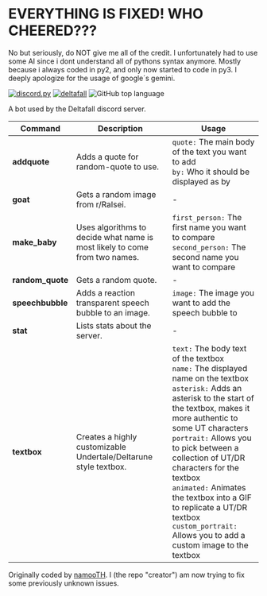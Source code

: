 # EVERYTHING IS FIXED! WHO CHEERED???

No but seriously, do NOT give me all of the credit. I unfortunately had to use some AI since i dont understand all of pythons syntax anymore.
Mostly because i always coded in py2, and only now started to code in py3. I deeply apologize for the usage of google´s gemini.

[![discord.py](https://img.shields.io/badge/discord.py-white?logo=discord&style=flat-square)](https://github.com/Rapptz/discord.py)
[![deltafall](https://img.shields.io/badge/deltafall-white?logo=discord&style=flat-square)](https://discord.gg/hT3HtPSwth)
![GitHub top language](https://img.shields.io/github/languages/top/45-razrblds/YAMB-fixed?style=flat-square&labelColor=white&color=white)




A bot used by the Deltafall discord server.


| Command        | Description                                                                                         | Usage                                                                                                                     |
|----------------|-----------------------------------------------------------------------------------------------------|---------------------------------------------------------------------------------------------------------------------------|
| **addquote**   | Adds a quote for random-quote to use.                                                                | `quote:` The main body of the text you want to add<br>`by:` Who it should be displayed as by                              |
| **goat**       | Gets a random image from r/Ralsei.                                                                   | -                                                                                                                         |
| **make_baby**  | Uses algorithms to decide what name is most likely to come from two names.                           | `first_person:` The first name you want to compare<br>`second_person:` The second name you want to compare                |
| **random_quote** | Gets a random quote.                                                                               | -                                                                                                                         |
| **speechbubble** | Adds a reaction transparent speech bubble to an image.                                             | `image:` The image you want to add the speech bubble to                                                                    |
| **stat**       | Lists stats about the server.                                                                        | -                                                                                                                         |
| **textbox**    | Creates a highly customizable Undertale/Deltarune style textbox.                                     | `text:` The body text of the textbox<br>`name:` The displayed name on the textbox<br>`asterisk:` Adds an asterisk to the start of the textbox, makes it more authentic to some UT characters<br>`portrait:` Allows you to pick between a collection of UT/DR characters for the textbox<br>`animated:` Animates the textbox into a GIF to replicate a UT/DR textbox<br>`custom_portrait:` Allows you to add a custom image to the textbox |


Originally coded by [namooTH](https://github.com/namooTH). I (the repo "creator") am now trying to fix some previously unknown issues.

